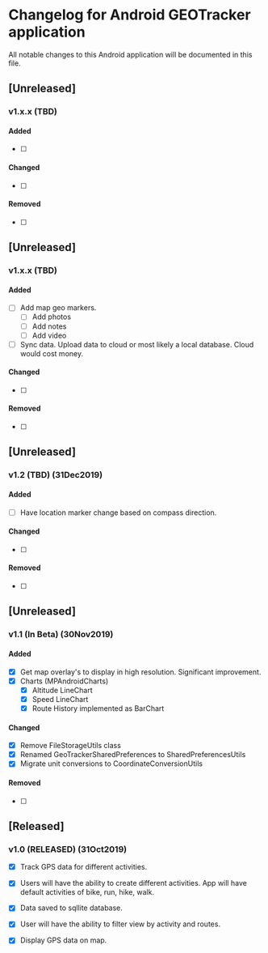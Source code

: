 # Changelog for Android GEOTracker application
All notable changes to this Android application will be documented in this file.  


## [Unreleased]
### v1.x.x (TBD)
#### Added
- [ ]  
#### Changed
- [ ]
#### Removed
- [ ]

## [Unreleased]
### v1.x.x (TBD)
#### Added
- [ ] Add map geo markers.   
    - [ ] Add photos
    - [ ] Add notes
    - [ ] Add video 
- [ ] Sync data.  Upload data to cloud or most likely a local database. Cloud would cost money. 
#### Changed
- [ ]
#### Removed
- [ ]

## [Unreleased]
### v1.2 (TBD) (31Dec2019)
#### Added
- [ ] Have location marker change based on compass direction.
#### Changed
- [ ]
#### Removed
- [ ]

## [Unreleased]
### v1.1 (In Beta) (30Nov2019)
#### Added
- [x] Get map overlay's to display in high resolution. Significant improvement.
- [x] Charts (MPAndroidCharts)
    - [x] Altitude LineChart
    - [x] Speed LineChart
    - [x] Route History implemented as BarChart
#### Changed
- [x] Remove FileStorageUtils class
- [x] Renamed GeoTrackerSharedPreferences to SharedPreferencesUtils
- [x] Migrate unit conversions to CoordinateConversionUtils
#### Removed
- [ ]

## [Released]
### v1.0 (RELEASED) (31Oct2019)
- [x] Track GPS data for different activities.
- [x] Users will have the ability to create different activities.  App will have default activities of bike, run, hike, walk.
- [x] Data saved to sqllite database.
- [x] User will have the ability to filter view by activity and routes.
- [x] Display GPS data on map.



		

